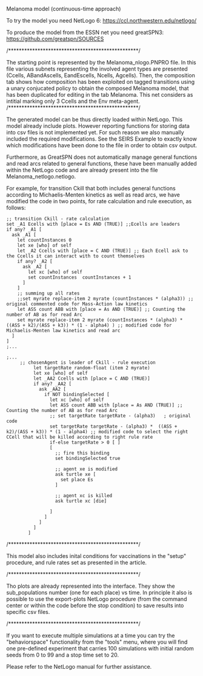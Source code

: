 
Melanoma  model (continuous-time approach)

To try the model you need NetLogo 6: https://ccl.northwestern.edu/netlogo/

To produce the model from the ESSN net you need greatSPN3: https://github.com/greatspn/SOURCES

/*************************************************/

The starting point is represented by the Melanoma_nlogo.PNPRO file. In this file various subnets representing the involved agent types are presented (Ccells, ABandAscells, EandEscells, Ncells, Agcells). Then, the composition tab shows how composition has been exploited on tagged transitions using a unary conjucated policy to obtain the composed Melanoma model, that has been duplicated for editing in the tab Melanoma. This net considers as intitial marking only 3 Ccells and the Env meta-agent.
/*************************************************/

The generated model can be thus directly loaded within NetLogo. This model already include plots. However reporting functions for storing data into csv files is not implemented yet. For such reason we also manually included the required modifications. See the SEIRS Example to exactly know which modifications have been done to the file in order to obtain csv output.

Furthermore, as GreatSPN does not automatically manage general functions and read arcs related to general functions, these have been manually added within the NetLogo code and are already present into the file Melanoma_netlogo.netlogo. 

For example, for transition Ckill that both includes general functions according to Michaelis-Menten kinetics as well as read arcs, we have modified the code in two points, for rate calculation and rule execution, as follows:

    ;; transition Ckill - rate calculation
    set _A1 Ecells with [place = Es AND (TRUE)] ;;Ecells are leaders
    if any? _A1 [
      ask _A1 [
        let countInstances 0
        let xe [who] of self
        let _A2 Ccells with [place = C AND (TRUE)] ;; Each Ecell ask to the Ccells it can interact with to count themselves
        if any? _A2 [
          ask _A2 [
            let xc [who] of self
            set countInstances  countInstances + 1
          ]
        ]
        ;; summing up all rates
        ;;set myrate replace-item 2 myrate (countInstances * (alpha3)) ;; original commented code for Mass-Action law kinetics
        let ASS count ABB with [place = As AND (TRUE)] ;; Counting the number of AB as for read Arc
        set myrate replace-item 2 myrate (countInstances * (alpha3) *  ((ASS + k2)/(ASS + k3)) * (1 - alpha4) ) ;; modified code for Michaelis-Menten law kinetics and read arc
      ]
    ]
    ;...

    ;...
         ;; chosenAgent is leader of Ckill - rule execution
              let targetRate random-float (item 2 myrate)
              let xe [who] of self
              let _AA2 Ccells with [place = C AND (TRUE)]
              if any? _AA2 [
                ask _AA2 [
                  if NOT bindingSelected [
                    let xc [who] of self
                    let ASS count ABB with [place = As AND (TRUE)] ;; Counting the number of AB as for read Arc
                    ;; set targetRate targetRate - (alpha3)   ; original code
                    set targetRate targetRate - (alpha3) *  ((ASS + k2)/(ASS + k3)) * (1 - alpha4) ;; modified code to select the right CCell that will be killed according to right rule rate
                    if-else targetRate > 0 [ ]
                    [
                      ;; fire this binding
                      set bindingSelected true

                      ;; agent xe is modified
                      ask turtle xe [
                        set place Es
                      ]

                      ;; agent xc is killed
                      ask turtle xc [die]

                    ]
                  ]
                ]
              ]
            ]

/*************************************************/

This model also includes inital conditions for vaccinations in the "setup" procedure, and rule rates set as presented in the article.

/*************************************************/

Tho plots are already represented into the interface. They show the sub_populations number (one for each place) vs time. In principle it also is possible to use the export-plots NetLogo procedure (from the command center or within the code before the stop condition) to save results into specific csv files.


/*************************************************/

If you want to execute multiple simulations at a time you can try the "behaviorspace" functionality from the "tools" menu, where you will find one pre-defined experiment that carries 100 simulations with initial random seeds from 0 to 99 and a stop time set to 20.

Please refer to the NetLogo manual for further assistance.
